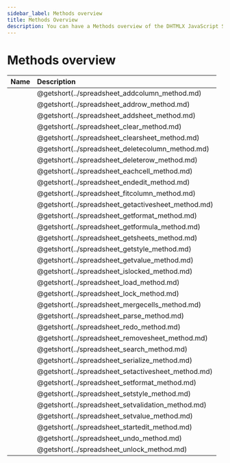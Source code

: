 ```yaml
---
sidebar_label: Methods overview
title: Methods Overview
description: You can have a Methods overview of the DHTMLX JavaScript Spreadsheet library in the documentation. Browse developer guides and API reference, try out code examples and live demos, and download a free 30-day evaluation version of DHTMLX Spreadsheet.
---
```


# Methods overview

| Name                                        | Description                                        |
| :------------------------------------------ | :------------------------------------------------- |
| [](../spreadsheet_addcolumn_method.md)      | @getshort(../spreadsheet_addcolumn_method.md)      |
| [](../spreadsheet_addrow_method.md)         | @getshort(../spreadsheet_addrow_method.md)         |
| [](../spreadsheet_addsheet_method.md)       | @getshort(../spreadsheet_addsheet_method.md)       |
| [](../spreadsheet_clear_method.md)          | @getshort(../spreadsheet_clear_method.md)          |
| [](../spreadsheet_clearsheet_method.md)     | @getshort(../spreadsheet_clearsheet_method.md)     |
| [](../spreadsheet_deletecolumn_method.md)   | @getshort(../spreadsheet_deletecolumn_method.md)   |
| [](../spreadsheet_deleterow_method.md)      | @getshort(../spreadsheet_deleterow_method.md)      |
| [](../spreadsheet_eachcell_method.md)       | @getshort(../spreadsheet_eachcell_method.md)       |
| [](../spreadsheet_endedit_method.md)        | @getshort(../spreadsheet_endedit_method.md)        |
| [](../spreadsheet_fitcolumn_method.md)      | @getshort(../spreadsheet_fitcolumn_method.md)      |
| [](../spreadsheet_getactivesheet_method.md) | @getshort(../spreadsheet_getactivesheet_method.md) |
| [](../spreadsheet_getformat_method.md)      | @getshort(../spreadsheet_getformat_method.md)      |
| [](../spreadsheet_getformula_method.md)     | @getshort(../spreadsheet_getformula_method.md)     |
| [](../spreadsheet_getsheets_method.md)      | @getshort(../spreadsheet_getsheets_method.md)      |
| [](../spreadsheet_getstyle_method.md)       | @getshort(../spreadsheet_getstyle_method.md)       |
| [](../spreadsheet_getvalue_method.md)       | @getshort(../spreadsheet_getvalue_method.md)       |
| [](../spreadsheet_islocked_method.md)       | @getshort(../spreadsheet_islocked_method.md)       |
| [](../spreadsheet_load_method.md)           | @getshort(../spreadsheet_load_method.md)           |
| [](../spreadsheet_lock_method.md)           | @getshort(../spreadsheet_lock_method.md)           |
| [](../spreadsheet_mergecells_method.md)     | @getshort(../spreadsheet_mergecells_method.md)     |
| [](../spreadsheet_parse_method.md)          | @getshort(../spreadsheet_parse_method.md)          |
| [](../spreadsheet_redo_method.md)           | @getshort(../spreadsheet_redo_method.md)           |
| [](../spreadsheet_removesheet_method.md)    | @getshort(../spreadsheet_removesheet_method.md)    |
| [](../spreadsheet_search_method.md)         | @getshort(../spreadsheet_search_method.md)         |
| [](../spreadsheet_serialize_method.md)      | @getshort(../spreadsheet_serialize_method.md)      |
| [](../spreadsheet_setactivesheet_method.md) | @getshort(../spreadsheet_setactivesheet_method.md) |
| [](../spreadsheet_setformat_method.md)      | @getshort(../spreadsheet_setformat_method.md)      |
| [](../spreadsheet_setstyle_method.md)       | @getshort(../spreadsheet_setstyle_method.md)       |
| [](../spreadsheet_setvalidation_method.md)  | @getshort(../spreadsheet_setvalidation_method.md)  |
| [](../spreadsheet_setvalue_method.md)       | @getshort(../spreadsheet_setvalue_method.md)       |
| [](../spreadsheet_startedit_method.md)      | @getshort(../spreadsheet_startedit_method.md)      |
| [](../spreadsheet_undo_method.md)           | @getshort(../spreadsheet_undo_method.md)           |
| [](../spreadsheet_unlock_method.md)         | @getshort(../spreadsheet_unlock_method.md)         |